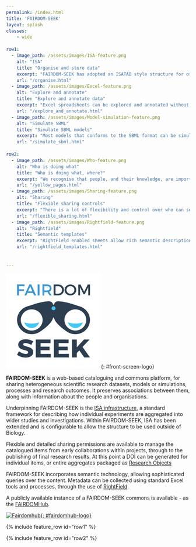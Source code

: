 ```yaml
---
permalink: /index.html
title: 'FAIRDOM-SEEK'
layout: splash
classes:
    - wide

row1:
  - image_path: /assets/images/ISA-feature.png
    alt: "ISA"
    title: "Organise and store data"
    excerpt: "FAIRDOM-SEEK has adopted an ISATAB style structure for organising experiments and data."
    url: "/organise.html"    
  - image_path: /assets/images/Excel-feature.png
    alt: "Explore and annotate"
    title: "Explore and annotate data"
    excerpt: "Excel spreadsheets can be explored and annotated without the need to download."
    url: "/explore_and_annotate.html"    
  - image_path: /assets/images/Model-simulation-feature.png
    alt: "Simulate SBML"
    title: "Simulate SBML models"
    excerpt: "Most models that conforms to the SBML format can be simulated within FAIRDOM-SEEK."
    url: "/simulate_sbml.html"
    
row2:
  - image_path: /assets/images/Who-feature.png
    alt: "Who is doing what"
    title: "Who is doing what, where?"
    excerpt: "We recognise that people, and their knowledge, are important."
    url: "/yellow_pages.html"    
  - image_path: /assets/images/Sharing-feature.png
    alt: "Sharing"
    title: "Flexible sharing controls"
    excerpt: "There is a lot of flexibility and control over who can see, download or edit your items."
    url: "/flexible_sharing.html"    
  - image_path: /assets/images/Rightfield-feature.png
    alt: "Rightfield"
    title: "Semantic templates"
    excerpt: "RightField enabled sheets allow rich semantic descriptions of data. Our Just Enough Results Model can be used with Rightfield."
    url: "/rightfield_templates.html"    
  

---
```




<div id='intro-text' markdown='1'>

![SEEK_logo](/assets/images/fairdom-seek-logo-alt.svg){: #front-screen-logo}


**FAIRDOM-SEEK** is a web-based cataloguing and commons platform, for sharing heterogeneous scientific research datasets, models or simulations, processes and research outcomes. 
It preserves associations between them, along with information about the people and organisations.


Underpinning FAIRDOM-SEEK is the [ISA infrastructure](http://isa-tools.org/), a standard framework for describing how individual experiments are aggregated into wider studies and investigations. 
Within FAIRDOM-SEEK, ISA has been extended and is configurable to allow the structure to be used outside of Biology.


Flexible and detailed sharing permissions are available to manage the catalogued items from early collaborations within projects, 
through to the publishing of final research results. At this point a DOI can be generated for individual items, or entire aggregates packaged as [Research Objects](http://www.researchobject.org/)


FAIRDOM-SEEK incorporates semantic technology, allowing sophisticated queries over the content. 
Metadata can be collected using standard Excel tools and processes, through the use of [RightField](http://rightfield.org.uk/).

A publicly available instance of a FAIRDOM-SEEK commons is available - as the [FAIRDOMHub](https://fairdomhub.org).

[![Fairdomhub](/assets/images/fairdomhub-logo.svg){: #fairdomhub-logo}](https://fairdomhub.org)

</div>

{% include feature_row id="row1" %}

{% include feature_row id="row2" %}
